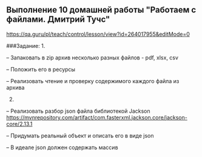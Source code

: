## Выполнение 10 домашней работы "Работаем с файлами. Дмитрий Тучс"

https://qa.guru/pl/teach/control/lesson/view?id=264017955&editMode=0


###Задание:
1.

– Запаковать в zip архив несколько разных файлов - pdf, xlsx, csv

– Положить его в ресурсы

– Реализовать чтение и проверку содержимого каждого файла из архива

2.

– Реализовать разбор json  файла библиотекой Jackson https://mvnrepository.com/artifact/com.fasterxml.jackson.core/jackson-core/2.13.1

– Придумать реальный объект и описать его в виде  json

– В идеале json должен содержать массив